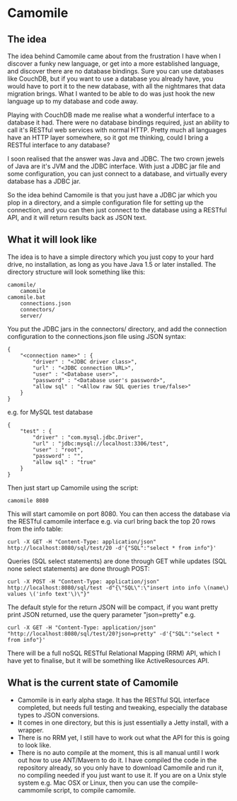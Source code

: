 Camomile
========

## The idea

The idea behind Camomile came about from the frustration I have when I discover a funky new language, or get into a more established language, and discover there are no database bindings. Sure you can use databases like CouchDB, but if you want to use a database you already have, you would have to port it to the new database, with all the nightmares that data migration brings. What I wanted to be able to do was just hook the new language up to my database and code away.

Playing with CouchDB made me realise what a wonderful interface to a database it had. There were no database bindings required, just an ability to call it's RESTful web services with normal HTTP. Pretty much all languages have an HTTP layer somewhere, so it got me thinking, could I bring a RESTful interface to any database?

I soon realised that the answer was Java and JDBC. The two crown jewels of Java are it's JVM and the JDBC interface. With just a JDBC jar file and some configuration, you can just connect to a database, and virtually every database has a JDBC jar.

So the idea behind Camomile is that you just have a JDBC jar which you plop in a directory, and a simple configuration file for setting up the connection, and you can then just connect to the database using a RESTful API, and it will return results back as JSON text.

## What it will look like

The idea is to have a simple directory which you just copy to your hard drive, no installation, as long as you have Java 1.5 or later installed. The directory structure will look something like this:

	camomile/
		camomile
  	camomile.bat
		connections.json
		connectors/
		server/

You put the JDBC jars in the connectors/ directory, and add the connection configuration to the connections.json file using JSON syntax:

	{
		"<connection name>" : {
			"driver" : "<JDBC driver class>",
			"url" : "<JDBC connection URL>",
			"user" : "<Database user>",
			"password" : "<Database user's password>",
			"allow sql" : "<Allow raw SQL queries true/false>"
		}
	}

e.g. for MySQL test database

	{
		"test" : {
			"driver" : "com.mysql.jdbc.Driver",
			"url" : "jdbc:mysql://localhost:3306/test",
			"user" : "root",
			"password" : "",
			"allow sql" : "true"
		}
	}

Then just start up Camomile using the script:

	camomile 8080

This will start camomile on port 8080. You can then access the database via the RESTful camomile interface e.g. via curl bring back the top 20 rows from the info table:

    curl -X GET -H "Content-Type: application/json" http://localhost:8080/sql/test/20 -d'{"SQL":"select * from info"}'

Queries (SQL select statements) are done through GET while updates (SQL none select statements) are done through POST:

    curl -X POST -H "Content-Type: application/json" http://localhost:8080/sql/test -d"{\"SQL\":\"insert into info \(name\) values \('info text'\)\"}"

The default style for the return JSON will be compact, if you want pretty print JSON returned, use the query parameter "json=pretty" e.g.

    curl -X GET -H "Content-Type: application/json" "http://localhost:8080/sql/test/20?json=pretty" -d'{"SQL":"select * from info"}'

There will be a full noSQL RESTful Relational Mapping (RRM) API, which I have yet to finalise, but it will be something like ActiveResources API.

## What is the current state of Camomile

* Camomile is in early alpha stage. It has the RESTful SQL interface completed, but needs full testing and tweaking, especially the database types to JSON conversions.
* It comes in one directory, but this is just essentially a Jetty install, with a wrapper.
* There is no RRM yet, I still have to work out what the API for this is going to look like.
* There is no auto compile at the moment, this is all manual until I work out how to use ANT/Mavern to do it. I have compiled the code in the repository already, so you only have to download Camomile and run it, no compiling needed if you just want to use it. If you are on a Unix style system e.g. Mac OSX or Linux, then you can use the compile-cammomile script, to compile camomile.
